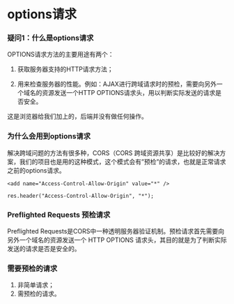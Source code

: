 

# options请求

### 疑问1：什么是options请求

OPTIONS请求方法的主要用途有两个：

1. 获取服务器支持的HTTP请求方法；

2. 用来检查服务器的性能。例如：AJAX进行跨域请求时的预检，需要向另外一个域名的资源发送一个HTTP OPTIONS请求头，用以判断实际发送的请求是否安全。

这是浏览器给我们加上的，后端并没有做任何操作。

### 为什么会用到options请求

解决跨域问题的方法有很多种，CORS（CORS 跨域资源共享）是比较好的解决方案，我们的项目也是用的这种模式，这个模式会有”预检”的请求，也就是正常请求之前的options请求。

```
<add name="Access-Control-Allow-Origin" value="*" />

res.header("Access-Control-Allow-Origin", "*");

```

### Preflighted Requests 预检请求

Preflighted Requests是CORS中一种透明服务器验证机制。预检请求首先需要向另外一个域名的资源发送一个 HTTP OPTIONS 请求头，其目的就是为了判断实际发送的请求是否是安全的。


### 需要预检的请求
1. 非简单请求；
2. 需预检的请求。
